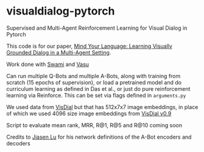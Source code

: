 # visualdialog-pytorch
Supervised and Multi-Agent Reinforcement Learning for Visual Dialog in Pytorch

This code is for our paper, <a href="https://arxiv.org/abs/1808.04359">Mind Your Language: Learning Visually Grounded Dialog in a Multi-Agent Setting</a>.

Work done with [Swami](https://github.com/swami1995) and [Vasu](https://vasusharma.github.io)

Can run multiple Q-Bots and multiple A-Bots, along with training from scratch (15 epochs of supervision), or load a pretrained model and do curriculum learning as defined in Das et al., or just do pure reinforcement learning via Reinforce. This can be set via flags defined in `arguments.py`

We used data from [VisDial](https://filebox.ece.vt.edu/~jiasenlu/codeRelease/visDial.pytorch/data/) but that has 512x7x7 image embeddings, in place of which we used 4096 size image embeddings from [VisDial v0.9](https://computing.ece.vt.edu/~abhshkdz/visdial/)

Script to evaluate mean rank, MRR, R@1, R@5 and R@10 coming soon

Credits to [Jiasen Lu](https://github.com/jiasenlu/visDial.pytorch) for his network definitions of the A-Bot encoders and decoders
